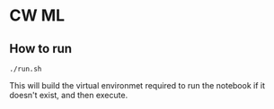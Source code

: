 # CW ML

## How to run

    ./run.sh

This will build the virtual environmet required to run the notebook if it doesn't exist, and then execute.

